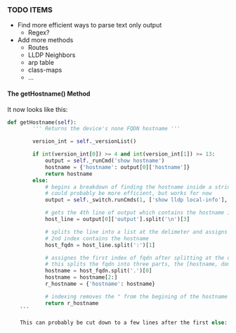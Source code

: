 

### TODO ITEMS

* Find more efficient ways to parse text only output
    * Regex?
* Add more methods
    * Routes
    * LLDP Neighbors
    * arp table
    * class-maps
    * ...

#### The getHostname() Method

It now looks like this:

```python
def getHostname(self):
        ''' Returns the device's none FQDN hostname '''

        version_int = self._versionList()

        if int(version_int[0]) >= 4 and int(version_int[1]) >= 13:
            output = self._runCmd('show hostname')
            hostname = {'hostname': output[0]['hostname']}
            return hostname
        else:
            # begins a breakdown of finding the hostname inside a string
            # could probably be more efficient, but works for now
            output = self._switch.runCmds(1, ['show lldp local-info'], 'text')

            # gets the 4th line of output which contains the hostname in FQDN format
            host_line = output[0]['output'].split('\n')[3]

            # splits the line into a list at the delimeter and assigns the 2nd indext to fqdn
            # 2nd index contains the hostname
            host_fqdn = host_line.split(':')[1]

            # assignes the first index of fqdn after splitting at the delimeter (.)
            # this splits the fqdn into three parts, the [hostname, domain, suffix]
            hostname = host_fqdn.split('.')[0]
            hostname = hostname[2:]
            r_hostname = {'hostname': hostname}

            # indexing removes the " from the begining of the hostname
            return r_hostname
    ```

    This can probably be cut down to a few lines after the first else: statement by using regex. Maybe with the NLTK library?